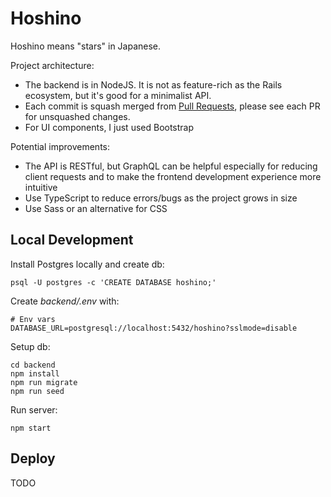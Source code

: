 # Hoshino

Hoshino means "stars" in Japanese.

Project architecture:
- The backend is in NodeJS. It is not as feature-rich as the Rails ecosystem, but it's good for a minimalist API.
- Each commit is squash merged from [Pull Requests](https://github.com/one-shots/hoshino/pulls), please see each PR for unsquashed changes.
- For UI components, I just used Bootstrap

Potential improvements:
- The API is RESTful, but GraphQL can be helpful especially for reducing client requests and to make the frontend development experience more intuitive
- Use TypeScript to reduce errors/bugs as the project grows in size
- Use Sass or an alternative for CSS

## Local Development

Install Postgres locally and create db:

```shell script
psql -U postgres -c 'CREATE DATABASE hoshino;'
```

Create _backend/.env_ with:

```shell script
# Env vars
DATABASE_URL=postgresql://localhost:5432/hoshino?sslmode=disable
``` 

Setup db:

```shell script
cd backend
npm install
npm run migrate
npm run seed
```

Run server:

```shell script
npm start
```

## Deploy

TODO